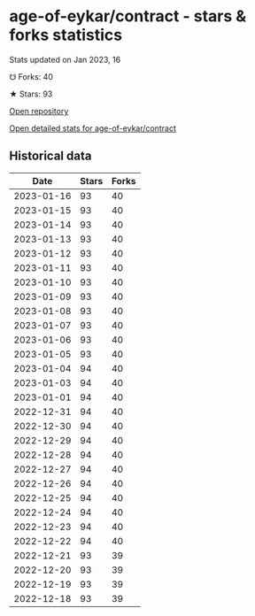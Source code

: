 # age-of-eykar/contract - stars & forks statistics

Stats updated on Jan 2023, 16

☋ Forks: 40

★ Stars: 93

[Open repository](https://github.com/age-of-eykar/contract)

[Open detailed stats for age-of-eykar/contract](https://reviewgithub.com/rep/age-of-eykar/contract)

## Historical data
| Date | Stars | Forks |
|------|-------|-------|
| 2023-01-16 | 93 | 40 | 
| 2023-01-15 | 93 | 40 | 
| 2023-01-14 | 93 | 40 | 
| 2023-01-13 | 93 | 40 | 
| 2023-01-12 | 93 | 40 | 
| 2023-01-11 | 93 | 40 | 
| 2023-01-10 | 93 | 40 | 
| 2023-01-09 | 93 | 40 | 
| 2023-01-08 | 93 | 40 | 
| 2023-01-07 | 93 | 40 | 
| 2023-01-06 | 93 | 40 | 
| 2023-01-05 | 93 | 40 | 
| 2023-01-04 | 94 | 40 | 
| 2023-01-03 | 94 | 40 | 
| 2023-01-01 | 94 | 40 | 
| 2022-12-31 | 94 | 40 | 
| 2022-12-30 | 94 | 40 | 
| 2022-12-29 | 94 | 40 | 
| 2022-12-28 | 94 | 40 | 
| 2022-12-27 | 94 | 40 | 
| 2022-12-26 | 94 | 40 | 
| 2022-12-25 | 94 | 40 | 
| 2022-12-24 | 94 | 40 | 
| 2022-12-23 | 94 | 40 | 
| 2022-12-22 | 94 | 40 | 
| 2022-12-21 | 93 | 39 | 
| 2022-12-20 | 93 | 39 | 
| 2022-12-19 | 93 | 39 | 
| 2022-12-18 | 93 | 39 | 

